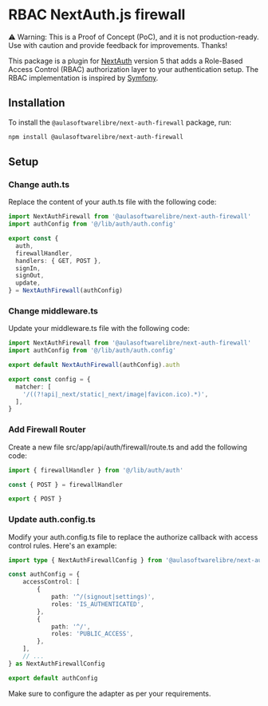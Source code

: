 # RBAC NextAuth.js firewall

⚠️ Warning: This is a Proof of Concept (PoC), and it is not production-ready. Use with caution and provide feedback for improvements. Thanks!

This package is a plugin for [NextAuth](https://next-auth.js.org/) version 5 that adds a
Role-Based Access Control (RBAC) authorization layer to your authentication setup. 
The RBAC implementation is inspired by [Symfony](https://symfony.com).

## Installation

To install the `@aulasoftwarelibre/next-auth-firewall` package, run:

```bash yarn2npm
npm install @aulasoftwarelibre/next-auth-firewall
```

## Setup

### Change auth.ts

Replace the content of your auth.ts file with the following code:

```typescript
import NextAuthFirewall from '@aulasoftwarelibre/next-auth-firewall'
import authConfig from '@/lib/auth/auth.config'

export const {
  auth,
  firewallHandler,
  handlers: { GET, POST },
  signIn,
  signOut,
  update,
} = NextAuthFirewall(authConfig)
```

### Change middleware.ts

Update your middleware.ts file with the following code:

```typescript
import NextAuthFirewall from '@aulasoftwarelibre/next-auth-firewall'
import authConfig from '@/lib/auth/auth.config'

export default NextAuthFirewall(authConfig).auth

export const config = {
  matcher: [
    '/((?!api|_next/static|_next/image|favicon.ico).*)',
  ],
}
```

### Add Firewall Router

Create a new file src/app/api/auth/firewall/route.ts and add the following code:

```typescript
import { firewallHandler } from '@/lib/auth/auth'

const { POST } = firewallHandler

export { POST }
```

### Update auth.config.ts

Modify your auth.config.ts file to replace the authorize callback with access control rules. Here's an example:

```typescript
import type { NextAuthFirewallConfig } from '@aulasoftwarelibre/next-auth-firewall'

const authConfig = {
    accessControl: [
        {
            path: '^/(signout|settings)',
            roles: 'IS_AUTHENTICATED',
        },
        {
            path: '^/',
            roles: 'PUBLIC_ACCESS',
        },
    ],
    // ...
} as NextAuthFirewallConfig

export default authConfig
```

Make sure to configure the adapter as per your requirements.


